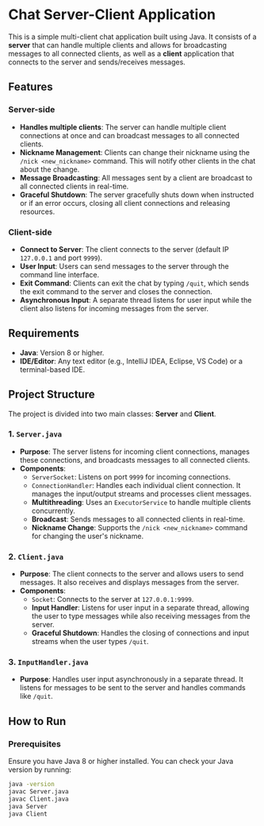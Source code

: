 # Chat Server-Client Application

This is a simple multi-client chat application built using Java. It consists of a **server** that can handle multiple clients and allows for broadcasting messages to all connected clients, as well as a **client** application that connects to the server and sends/receives messages.

## Features

### Server-side
- **Handles multiple clients**: The server can handle multiple client connections at once and can broadcast messages to all connected clients.
- **Nickname Management**: Clients can change their nickname using the `/nick <new_nickname>` command. This will notify other clients in the chat about the change.
- **Message Broadcasting**: All messages sent by a client are broadcast to all connected clients in real-time.
- **Graceful Shutdown**: The server gracefully shuts down when instructed or if an error occurs, closing all client connections and releasing resources.
  
### Client-side
- **Connect to Server**: The client connects to the server (default IP `127.0.0.1` and port `9999`).
- **User Input**: Users can send messages to the server through the command line interface.
- **Exit Command**: Clients can exit the chat by typing `/quit`, which sends the exit command to the server and closes the connection.
- **Asynchronous Input**: A separate thread listens for user input while the client also listens for incoming messages from the server.

## Requirements

- **Java**: Version 8 or higher.
- **IDE/Editor**: Any text editor (e.g., IntelliJ IDEA, Eclipse, VS Code) or a terminal-based IDE.

## Project Structure

The project is divided into two main classes: **Server** and **Client**.

### 1. `Server.java`
- **Purpose**: The server listens for incoming client connections, manages these connections, and broadcasts messages to all connected clients.
- **Components**:
  - `ServerSocket`: Listens on port `9999` for incoming connections.
  - `ConnectionHandler`: Handles each individual client connection. It manages the input/output streams and processes client messages.
  - **Multithreading**: Uses an `ExecutorService` to handle multiple clients concurrently.
  - **Broadcast**: Sends messages to all connected clients in real-time.
  - **Nickname Change**: Supports the `/nick <new_nickname>` command for changing the user's nickname.

### 2. `Client.java`
- **Purpose**: The client connects to the server and allows users to send messages. It also receives and displays messages from the server.
- **Components**:
  - `Socket`: Connects to the server at `127.0.0.1:9999`.
  - **Input Handler**: Listens for user input in a separate thread, allowing the user to type messages while also receiving messages from the server.
  - **Graceful Shutdown**: Handles the closing of connections and input streams when the user types `/quit`.

### 3. `InputHandler.java`
- **Purpose**: Handles user input asynchronously in a separate thread. It listens for messages to be sent to the server and handles commands like `/quit`.

## How to Run

### Prerequisites
Ensure you have Java 8 or higher installed. You can check your Java version by running:

```bash
java -version
javac Server.java
javac Client.java
java Server
java Client
